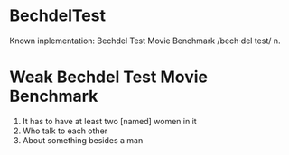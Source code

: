 # BechdelTest
Known inplementation: Bechdel Test Movie Benchmark
/bech·del test/ n.
# Weak Bechdel Test Movie Benchmark
1. It has to have at least two [named] women in it
2. Who talk to each other
3. About something besides a man

